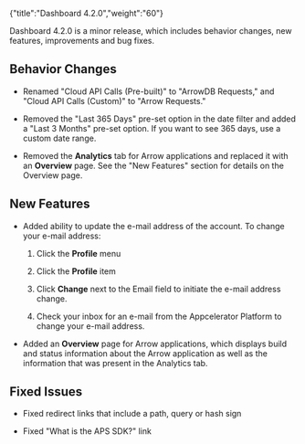 {"title":"Dashboard 4.2.0","weight":"60"} 

Dashboard 4.2.0 is a minor release, which includes behavior changes, new features, improvements and bug fixes.

## Behavior Changes

*   Renamed "Cloud API Calls (Pre-built)" to "ArrowDB Requests," and "Cloud API Calls (Custom)" to "Arrow Requests."
    
*   Removed the "Last 365 Days" pre-set option in the date filter and added a "Last 3 Months" pre-set option. If you want to see 365 days, use a custom date range.
    
*   Removed the **Analytics** tab for Arrow applications and replaced it with an **Overview** page. See the "New Features" section for details on the Overview page.
    

## New Features

*   Added ability to update the e-mail address of the account. To change your e-mail address:
    
    1.  Click the **Profile** menu
        
    2.  Click the **Profile** item
        
    3.  Click **Change** next to the Email field to initiate the e-mail address change.
        
    4.  Check your inbox for an e-mail from the Appcelerator Platform to change your e-mail address.
        
*   Added an **Overview** page for Arrow applications, which displays build and status information about the Arrow application as well as the information that was present in the Analytics tab.
    

## Fixed Issues

*   Fixed redirect links that include a path, query or hash sign
    
*   Fixed "What is the APS SDK?" link